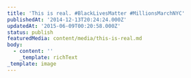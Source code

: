 ```yaml
---
title: 'This is real. #BlackLivesMatter #MillionsMarchNYC'
publishedAt: '2014-12-13T20:24:24.000Z'
updatedAt: '2015-06-09T00:20:58.000Z'
status: publish
featuredMedia: content/media/this-is-real.md
body:
  - content: ''
    _template: richText
_template: image
---
```


